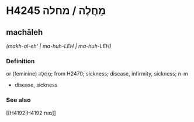 # H4245 מַחֲלֶה / מחלה

## machăleh

_(makh-al-eh' | ma-huh-LEH | ma-huh-LEH)_

### Definition

or (feminine) מַחֲלָה; from H2470; sickness; disease, infirmity, sickness; n-m

- disease, sickness

### See also

[[H4192|H4192 מות]]
